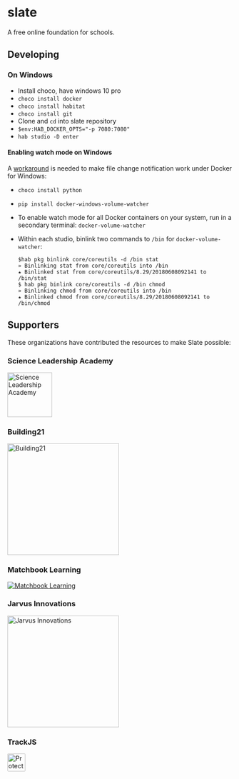 # slate

A free online foundation for schools.

## Developing

### On Windows

- Install choco, have windows 10 pro
- `choco install docker`
- `choco install habitat`
- `choco install git`
- Clone and `cd` into slate repository
- `$env:HAB_DOCKER_OPTS="-p 7080:7080"`
- `hab studio -D enter`

#### Enabling watch mode on Windows

A [workaround](http://blog.subjectify.us/miscellaneous/2017/04/24/docker-for-windows-watch-bindings.html) is needed to make file change notification work under Docker for Windows:

- `choco install python`
- `pip install docker-windows-volume-watcher`
- To enable watch mode for all Docker containers on your system, run in a secondary terminal: `docker-volume-watcher`
- Within each studio, binlink two commands to `/bin` for `docker-volume-watcher`:

    ```console
    $hab pkg binlink core/coreutils -d /bin stat
    » Binlinking stat from core/coreutils into /bin
    ★ Binlinked stat from core/coreutils/8.29/20180608092141 to /bin/stat
    $ hab pkg binlink core/coreutils -d /bin chmod
    » Binlinking chmod from core/coreutils into /bin
    ★ Binlinked chmod from core/coreutils/8.29/20180608092141 to /bin/chmod
    ```

## Supporters
These organizations have contributed the resources to make Slate possible:

### Science Leadership Academy
[<img alt="Science Leadership Academy" src="http://scienceleadership.org/img/logo.png" width="100">](http://scienceleadership.org)

### Building21
[<img alt="Building21" src="http://www.b-21.org/wp-content/uploads/2014/08/logo.png" width="250">](http://b-21.org)

### Matchbook Learning
[<img alt="Matchbook Learning" src="http://www.matchbooklearning.com/images/static/logo.png">](http://matchbooklearning.com)

### Jarvus Innovations
[<img alt="Jarvus Innovations" src="http://jarv.us/img/jarvus-logo.svg" width="250">](http://jarv.us)

### TrackJS
[<img src="https://trackjs.com/assets/external/badge.gif" height="40px" alt="Protected by TrackJS JavaScript Error Monitoring" style="border-radius:2px;">](https://trackjs.com/?utm_source=badges)
